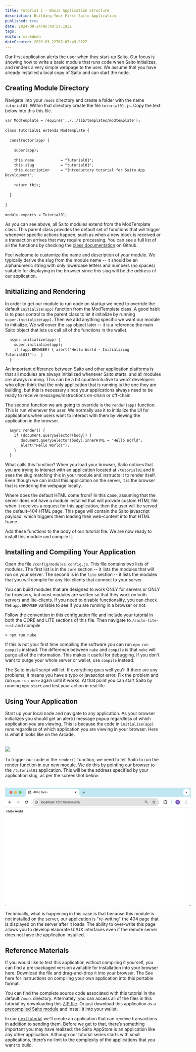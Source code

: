 ```yaml
---
title: Tutorial 1 - Basic Application Structure
description: Building Your First Saito Application
published: true
date: 2024-09-24T06:40:57.103Z
tags: 
editor: markdown
dateCreated: 2022-03-22T07:07:49.922Z
---
```


Our first application alerts the user when they start-up Saito. Our focus is showing how to write a basic module that runs code when Saito initializes, and renders a very simple webpage to the user. We assume that you have already installed a local copy of Saito and can start the node.


## Creating Module Directory

Navigate into your ```/mods``` directory and create a folder with the name ```tutorial01```. Within that directory create the file ```tutorial01.js```. Copy the text below into this this file.

```
var ModTemplate = require('../../lib/templates/modtemplate');

class Tutorial01 extends ModTemplate {

  constructor(app) {

    super(app);

    this.name            = "Tutorial01";
    this.slug            = "tutorial01";
    this.description     = "Introductory tutorial for Saito App Development";

    return this;

  }

}

module.exports = Tutorial01;
```

As you can see above, all Saito modules extend from the ModTemplate class. This parent class provides the default set of functions that will trigger whenever specific actions happen, such as when a new block is received or a transaction arrives that may require processing. You can see a full list of all the functions by checking the [class documentation](https://github.com/SaitoTech/saito-lite-rust/blob/master/lib/templates/modtemplate.js) on Github.


Feel welcome to customize the name and description of your module. We typically derive the slug from the module name -- it should be an alphanumeric string with only lowercase letters and numbers (no spaces) suitable for displaying in the browser since this slug will be the *address* of our application.

## Initializing and Rendering

In order to get our module to run code on startup we need to override the default ```initialize(app)``` function from the ModTemplate class. A good habit is to pass control to the parent class to let it initialize by running ```super.initialize(app)```. Then we add anything specific we want our module to initialize. We will cover the ```app``` object later -- it is a reference the main Saito object that lets us call all of the functions in the wallet.

```
  async initialize(app) { 
    super.initialize(app);
    if (app.BROWSER) { alert("Hello World - Initializing Tutorial01!");  }
  }
```

An important difference between Saito and other application platforms is that all modules are always initialized whenever Saito starts, and all modules are always running. This can be a bit counterintuitive to web2 developers who often think that the only application that is running is the one they are building, but this is necessary since your applications always need to be ready to receive messages/instructions on-chain or off-chain.

The second function we are going to override is the ```render(app)``` function. This is run whenever the user. We normally use it to initialize the UI for applications when users want to interact with them by viewing the application in the browser.

```
  async render() { 
    if (document.querySelector(body)) {
       document.querySelector(body).innerHTML = "Hello World";  
       alert("Hello World!");
    }
  }
```

What calls this function? When you load your browser, Saito notices that you are trying to interact with an application located at ```/tutorial01``` and it sees the slug matching this in your module and instructs it to render itself. Even though we can install this application on the server, it is the browser that is rendering the webpage locally.

Where does the default HTML come from? In this case, assuming that the server does not have a module installed that will provide custom HTML file when it receives a request for this application, then the user will be served the default-404 HTML page. This page will contain the Saito javascript payload, which triggers them loading their web-content into that HTML frame.

Add these functions to the body of our tutorial file. We are now ready to install this module and compile it.

## Installing and Compiling Your Application

Open the file ```/config/modules.config.js```. This file contains two lists of modules. The first list is in the ```core``` section -- it lists the modules that will run on your server. The second is in the ```lite``` section -- it lists the modules that you will compile for any lite-clients that connect to your server.

You can build modules that are designed to work ONLY for servers or ONLY for browsers, but most modules are written so that they work on both servers and lite-clients. If you need to disable functionality, you can check the ```app.BROWSER``` variable to see if you are running in a browser or not.

Follow the convention in this configuation file and include your tutorial in both the CORE and LITE sections of this file. Then navigate to ```/saito-lite-rust``` and compile

```
> npm run nuke
```

If this is not your first time compiling the software you can run ```npm run compile``` instead. The difference between ```nuke``` and ```compile``` is that ```nuke``` will purge all of the information. This makes it useful for debugging. If you don't want to purge your whole server or wallet, use ```compile``` instead.

The Saito install script will let. If everything goes well you'll If there are any problems, it means you have a typo or javascript error. Fix the problem and run ```npm run nuke``` again until it works. At that point you can start Saito by running ```npm start``` and test your action in real life.


## Using Your Application

Start up your local node and navigate to any application. As your browser initializes you should get an alert() message popup regardless of which application you are viewing. This is because the code in ```initialize(app)``` runs regardless of which application you are viewing in your browser. Here is what it looks like on the Arcade.

<br />
<img src="/tutorials/01/arcade.png" style="max-width:600px" />

To trigger our code in the ```render()``` function, we need to tell Saito to run the render function in our new module. We do this by pointing our browser to the ```/tutorial01``` application. This will be the address specified by your application slug, as per the screenshot below:

<br />
<img src="/tutorials/01/render.png" style="max-width:600px" />

Technically, what is happening in this case is that because this module is not installed on the server, our application is "re-writing" the 404 page that is displayed on the server after it loads. The ability to over-write this page allows you to develop elaborate UI/UX interfaces even if the remote server does not have the application installed.


## Reference Materials

If you would like to test this application without compiling it yourself, you can find a pre-packaged version available for installation into your browser here. Download the file and drag-and-drop it into your browser. The See here for instructions on compiling your own application into this portable format.

You can find the complete source code associated with this tutorial in the default ```/mods``` directory.  Alternately, you can access all of the files in this tutorial by downloading this [ZIP file](/tutorial01_(2).zip). Or just download this application as a [precompiled Saito module](/) and install it into your wallet.



In our [next tutorial](/tech/tutorial-2-chat) we’ll create an application that can receive transactions in addition to sending them. Before we get to that, there’s something important you may have realized: the Saito AppStore is an application like any other application. Although our tutorial series starts with small applications, there’s no limit to the complexity of the applications that you want to build.

